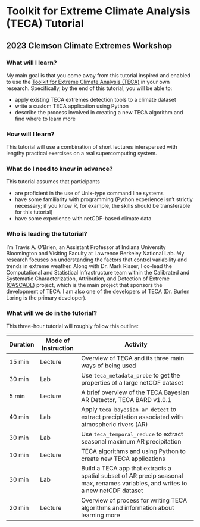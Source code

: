 # Toolkit for Extreme Climate Analysis (TECA) Tutorial
## 2023 Clemson Climate Extremes Workshop

### What will I learn?
My main goal is that you come away from this tutorial inspired and enabled to use the [Toolkit for Extreme Climate Analysis (TECA)](https://teca.readthedocs.io/en/latest/?badge=latest#) in your own research.  Specifically, by the end of this tutorial, you will be able to:

* apply existing TECA extremes detection tools to a climate dataset
* write a custom TECA application using Python
* describe the process involved in creating a new TECA algorithm and find where to learn more

### How will I learn?

This tutorial will use a combination of short lectures interspersed with lengthy practical exercises on a real supercomputing system.

### What do I need to know in advance?

This tutorial assumes that participants

* are proficient in the use of Unix-type command line systems
* have some familiarity with programming (Python experience isn’t strictly necessary; if you know R, for example, the skills should be transferable for this tutorial)
* have some experience with netCDF-based climate data

### Who is leading the tutorial?
I’m Travis A. O’Brien, an Assistant Professor at Indiana University Bloomington and Visiting Faculty at Lawrence Berkeley National Lab.  My research focuses on understanding the factors that control variability and trends in extreme weather. Along with Dr. Mark Risser, I co-lead the Computational and Statistical Infrastructure team within the Calibrated and Systematic Characterization, Attribution, and Detection of Extreme ([CASCADE](https://cascade.lbl.gov/)) project, which is the main project that sponsors the development of TECA.  I am also one of the developers of TECA (Dr. Burlen Loring is the primary developer).

### What will we do in the tutorial?

This three-hour tutorial will roughly follow this outline:

| Duration | Mode of Instruction | Activity |
| -------- | ------------------- | -------- |
| 15 min | Lecture | Overview of TECA and its three main ways of being used |
| 30 min | Lab | Use `teca_metadata_probe` to get the properties of a large netCDF dataset |
| 5 min | Lecture | A brief overview of the TECA Bayesian AR Detector, TECA BARD v1.0.1 |
| 40 min | Lab | Apply `teca_bayesian_ar_detect` to extract precipitation associated with atmospheric rivers (AR) |
| 30 min | Lab | Use `teca_temporal_reduce` to extract seasonal maximum AR precipitation |
| 10 min | Lecture | TECA algorithms and using Python to create new TECA applications |
| 30 min | Lab | Build a TECA app that extracts a spatial subset of AR precip seasonal max, renames variables, and writes to a new netCDF dataset |
| 20 min | Lecture | Overview of process for writing TECA algorithms and information about learning more |

